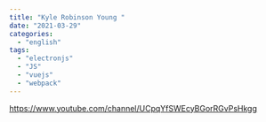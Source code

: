```yaml
---
title: "Kyle Robinson Young "
date: "2021-03-29"
categories:
  - "english"
tags:
  - "electronjs"
  - "JS"
  - "vuejs"
  - "webpack"
---
```


https://www.youtube.com/channel/UCpqYfSWEcyBGorRGvPsHkgg
